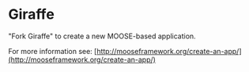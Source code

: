 Giraffe
=====

"Fork Giraffe" to create a new MOOSE-based application.

For more information see: [http://mooseframework.org/create-an-app/](http://mooseframework.org/create-an-app/)

